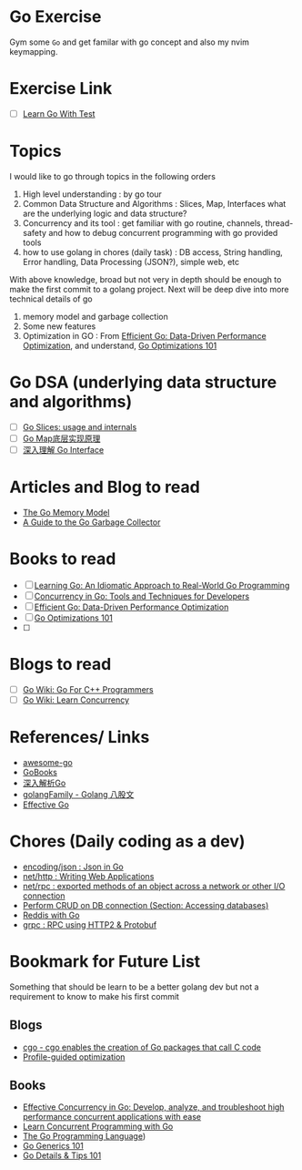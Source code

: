 # Go Exercise

Gym some `Go` and get familar with go concept and also my nvim keymapping.

# Exercise Link
- [ ] [Learn Go With Test](https://quii.gitbook.io/learn-go-with-tests) 

# Topics
I would like to go through topics in the following orders
1. High level understanding : by go tour
2. Common Data Structure and Algorithms : Slices, Map, Interfaces what are the underlying logic and data structure? 
3. Concurrency and its tool : get familiar with go routine, channels, thread-safety and how to debug concurrent programming with go provided tools
4. how to use golang in chores (daily task) : DB access, String handling, Error handling, Data Processing (JSON?), simple web, etc  

With above knowledge, broad but not very in depth should be enough to make the first commit to a golang project. Next will be deep dive into more technical details of go
1. memory model and garbage collection
2. Some new features
3. Optimization in GO : From [Efficient Go: Data-Driven Performance Optimization](https://www.amazon.com/Efficient-Go-Data-Driven-Performance-Optimization/dp/1098105710), and understand, [Go Optimizations 101](https://go101.org/optimizations/101.html)

# Go DSA (underlying data structure and algorithms)
- [ ] [Go Slices: usage and internals](https://go.dev/blog/slices-intro)
- [ ] [Go Map底层实现原理](https://zhuanlan.zhihu.com/p/495998623)
- [ ] [深入理解 Go Interface](http://legendtkl.com/2017/06/12/understanding-golang-interface/)

# Articles and Blog to read
- [The Go Memory Model](https://go.dev/ref/mem)
- [A Guide to the Go Garbage Collector](https://go.dev/doc/gc-guide)

# Books to read
- [ ] [Learning Go: An Idiomatic Approach to Real-World Go Programming](https://www.amazon.com/Learning-Go-Idiomatic-Real-World-Programming/dp/1492077216?keywords=learning+go&qid=1672833545&sprefix=Learning+Go,aps,165&sr=8-1&linkCode=sl1&tag=flimzycom-20&linkId=f822ba7cf5204e10bcf0492c3976dff4&language=en_US&ref_=as_li_ss_tl)
- [ ] [Concurrency in Go: Tools and Techniques for Developers](https://www.amazon.com/Concurrency-Go-Tools-Techniques-Developers/dp/1491941197)
- [ ] [Efficient Go: Data-Driven Performance Optimization](https://www.amazon.com/Efficient-Go-Data-Driven-Performance-Optimization/dp/1098105710)
- [ ] [Go Optimizations 101](https://go101.org/optimizations/101.html)
- [ ]
# Blogs to read
- [ ] [Go Wiki: Go For C++ Programmers](https://go.dev/wiki/GoForCPPProgrammers)
- [ ] [Go Wiki: Learn Concurrency](https://go.dev/wiki/LearnConcurrency)

# References/ Links
- [awesome-go](https://github.com/avelino/awesome-go)
- [GoBooks](https://github.com/dariubs/GoBooks)
- [深入解析Go](https://tiancaiamao.gitbooks.io/go-internals/content/zh/)
- [golangFamily - Golang 八股文](https://github.com/xiaobaiTech/golangFamily?tab=readme-ov-file)
- [Effective Go](https://go.dev/doc/effective_go)

# Chores (Daily coding as a dev)
- [encoding/json : Json in Go](https://pkg.go.dev/encoding/json)
- [net/http : Writing Web Applications](ihttps://go.dev/doc/articles/wiki/)
- [net/rpc : exported methods of an object across a network or other I/O connection](https://pkg.go.dev/net/rpc)
- [Perform CRUD on DB connection (Section: Accessing databases)](https://go.dev/doc/#references)
- [Reddis with Go](https://redis.io/docs/latest/develop/connect/clients/go/)
- [grpc : RPC using HTTP2 & Protobuf](https://grpc.io/docs/languages/go/basics/)

# Bookmark for Future List
Something that should be learn to be a better golang dev but not a requirement to know to make his first commit
## Blogs
- [cgo - cgo enables the creation of Go packages that call C code](https://pkg.go.dev/cmd/cgo)
- [Profile-guided optimization](https://go.dev/doc/pgo)
## Books
- [Effective Concurrency in Go: Develop, analyze, and troubleshoot high performance concurrent applications with ease](https://www.amazon.com/Effective-Concurrency-troubleshoot-performance-applications-ebook/dp/B0BW11N7SZ)
- [Learn Concurrent Programming with Go](https://www.manning.com/books/learn-concurrent-programming-with-go?utm_source=cutajarj&utm_medium=affiliate&utm_campaign=book_cutajar_learn_12_14_22&a_aid=cutajarj&a_bid=4360d6bb)
- [The Go Programming Language](https://www.amazon.com/Programming-Language-Addison-Wesley-Professional-Computing/dp/0134190440))
- [Go Generics 101](https://go101.org/generics/101.html)
- [Go Details & Tips 101](https://go101.org/generics/101.html)
